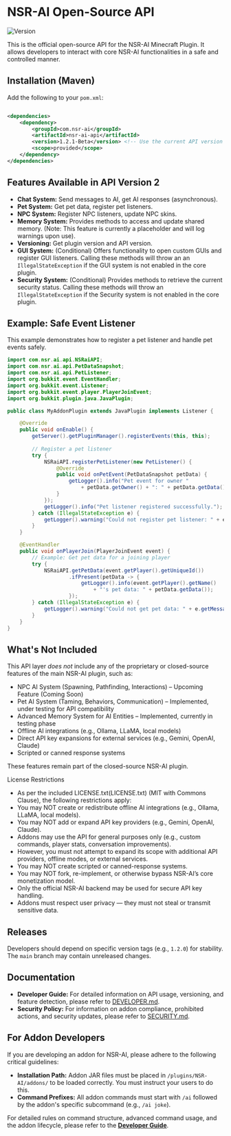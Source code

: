# NSR-AI Open-Source API

![Version](https://img.shields.io/badge/Version-1.2.1--Beta-blue.svg)

This is the official open-source API for the NSR-AI Minecraft Plugin. It allows developers to interact with core NSR-AI functionalities in a safe and controlled manner.

## Installation (Maven)

Add the following to your `pom.xml`:

```xml

<dependencies>
    <dependency>
        <groupId>com.nsr-ai</groupId>
        <artifactId>nsr-ai-api</artifactId>
        <version>1.2.1-Beta</version> <!-- Use the current API version -->
        <scope>provided</scope>
    </dependency>
</dependencies>
```

## Features Available in API Version 2

*   **Chat System:** Send messages to AI, get AI responses (asynchronous).
*   **Pet System:** Get pet data, register pet listeners.
*   **NPC System:** Register NPC listeners, update NPC skins.
*   **Memory System:** Provides methods to access and update shared memory. (Note: This feature is currently a placeholder and will log warnings upon use).
*   **Versioning:** Get plugin version and API version.
*   **GUI System:** (Conditional) Offers functionality to open custom GUIs and register GUI listeners. Calling these methods will throw an an `IllegalStateException` if the GUI system is not enabled in the core plugin.
*   **Security System:** (Conditional) Provides methods to retrieve the current security status. Calling these methods will throw an `IllegalStateException` if the Security system is not enabled in the core plugin.

## Example: Safe Event Listener

This example demonstrates how to register a pet listener and handle pet events safely.

```java
import com.nsr.ai.api.NSRaiAPI;
import com.nsr.ai.api.PetDataSnapshot;
import com.nsr.ai.api.PetListener;
import org.bukkit.event.EventHandler;
import org.bukkit.event.Listener;
import org.bukkit.event.player.PlayerJoinEvent;
import org.bukkit.plugin.java.JavaPlugin;

public class MyAddonPlugin extends JavaPlugin implements Listener {

    @Override
    public void onEnable() {
        getServer().getPluginManager().registerEvents(this, this);
        
        // Register a pet listener
        try {
            NSRaiAPI.registerPetListener(new PetListener() {
                @Override
                public void onPetEvent(PetDataSnapshot petData) {
                    getLogger().info("Pet event for owner " 
                        + petData.getOwner() + ": " + petData.getData());
                }
            });
            getLogger().info("Pet listener registered successfully.");
        } catch (IllegalStateException e) {
            getLogger().warning("Could not register pet listener: " + e.getMessage());
        }
    }

    @EventHandler
    public void onPlayerJoin(PlayerJoinEvent event) {
        // Example: Get pet data for a joining player
        try {
            NSRaiAPI.getPetData(event.getPlayer().getUniqueId())
                    .ifPresent(petData -> {
                        getLogger().info(event.getPlayer().getName() 
                            + "'s pet data: " + petData.getData());
                    });
        } catch (IllegalStateException e) {
            getLogger().warning("Could not get pet data: " + e.getMessage());
        }
    }
}
```

## What's Not Included

This API layer *does not* include any of the proprietary or closed-source features of the main NSR-AI plugin, such as:

*   NPC AI System (Spawning, Pathfinding, Interactions) – Upcoming Feature (Coming Soon)
*   Pet AI System (Taming, Behaviors, Communication) – Implemented, under testing for API compatibility
*   Advanced Memory System for AI Entities – Implemented, currently in testing phase
*   Offline AI integrations (e.g., Ollama, LLaMA, local models)
*   Direct API key expansions for external services (e.g., Gemini, OpenAI, Claude)
*   Scripted or canned response systems

These features remain part of the closed-source NSR-AI plugin.

License Restrictions

*   As per the included LICENSE.txt(LICENSE.txt) (MIT with Commons Clause), the following restrictions apply:
*   You may NOT create or redistribute offline AI integrations (e.g., Ollama, LLaMA, local models).
*   You may NOT add or expand API key providers (e.g., Gemini, OpenAI, Claude).
*   Addons may use the API for general purposes only (e.g., custom commands, player stats, conversation improvements).
*   However, you must not attempt to expand its scope with additional API providers, offline modes, or external services.
*   You may NOT create scripted or canned-response systems.
*   You may NOT fork, re-implement, or otherwise bypass NSR-AI’s core monetization model.
*   Only the official NSR-AI backend may be used for secure API key handling.
*   Addons must respect user privacy — they must not steal or transmit sensitive data.

## Releases

Developers should depend on specific version tags (e.g., `1.2.0`) for stability. The `main` branch may contain unreleased changes.

## Documentation

*   **Developer Guide:** For detailed information on API usage, versioning, and feature detection, please refer to [DEVELOPER.md](DEVELOPER.md).
*   **Security Policy:** For information on addon compliance, prohibited actions, and security updates, please refer to [SECURITY.md](SECURITY.md).

## For Addon Developers

If you are developing an addon for NSR-AI, please adhere to the following critical guidelines:

*   **Installation Path:** Addon JAR files must be placed in `/plugins/NSR-AI/addons/` to be loaded correctly. You must instruct your users to do this.
*   **Command Prefixes:** All addon commands must start with `/ai` followed by the addon's specific subcommand (e.g., `/ai joke`).

For detailed rules on command structure, advanced command usage, and the addon lifecycle, please refer to the **[Developer Guide](DEVELOPER.md)**.
